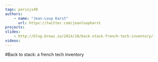 ```yaml
---
tags: parisjs40
authors:
    - name: "Jean-Loup Karst"
      url: https://twitter.com/jeanloupkarst
projects:
slides:
    - http://blog.breaz.io/2014/10/back-stack-french-tech-inventory/
videos:
---
```

#Back to stack: a french tech inventory

